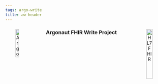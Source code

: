 ```yaml
---
tags: argo-write
title: aw-header
---
```


<!-- icons -->
<header>
<a href="https://confluence.hl7.org/display/AP/Argonaut+Project+Home">
<img style="float: left" width="15%" height="15%" src="https://argonautwiki.hl7.org/w/images/argonautwiki.hl7.org/2/20/ArgonautProject_logo.png" alt="Argonaut Project">
</a>


<a href="http://hl7.org/fhir">
<img style="float: right" width="20%" height="20%" src="http://build.fhir.org/assets/images/fhir-logo-www.png" alt="HL7 FHIR">
</a>


<h3 class="logoHeader" style="text-align: center">Argonaut FHIR Write Project</h3>
</header>


<!-- wide style: to accomodate tables 

<style>.markdown-body \{ max-width: 1500px; \}</style>-->

